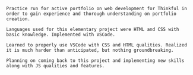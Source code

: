 
    
    Practice run for active portfolio on web development for Thinkful in order to gain experience and thorough understanding on portfolio creation.
    
    Languages used for this elementary project were HTML and CSS with basic knowledge. Implemented with VSCode. 
    
    Learned to properly use VSCode with CSS and HTML qualities. Realized it is much harder than anticipated, but nothing groundbreaking. 
    
    Planning on coming back to this project and implementing new skills along with JS qualities and features. 
    
    
